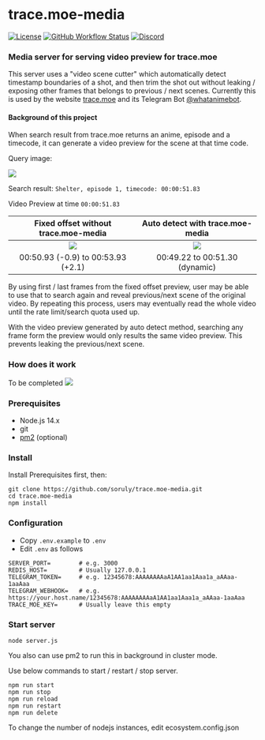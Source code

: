 # trace.moe-media

[![License](https://img.shields.io/github/license/soruly/trace.moe-media.svg?style=flat-square)](https://github.com/soruly/trace.moe-media/blob/master/LICENSE)
[![GitHub Workflow Status](https://img.shields.io/github/workflow/status/soruly/trace.moe-media/Node.js%20CI?style=flat-square)](https://github.com/soruly/trace.moe-media/actions)
[![Discord](https://img.shields.io/discord/437578425767559188.svg?style=flat-square)](https://discord.gg/K9jn6Kj)

### Media server for serving video preview for trace.moe

This server uses a "video scene cutter" which automatically detect timestamp boundaries of a shot, and then trim the shot out without leaking / exposing other frames that belongs to previous / next scenes. Currently this is used by the website [trace.moe](https://trace.moe) and its Telegram Bot [@whatanimebot](http://t.me/whatanimebot).

#### Background of this project

When search result from trace.moe returns an anime, episode and a timecode, it can generate a video preview for the scene at that time code.

Query image:

![](https://images.plurk.com/3F4Mg666qw78rImF7DR2SG.jpg)

Search result: `Shelter, episode 1, timecode: 00:00:51.83`

Video Preview at time `00:00:51.83`

|           Fixed offset without trace.moe-media           |             Auto detect with trace.moe-media             |
| :------------------------------------------------------: | :------------------------------------------------------: |
| ![](https://images.plurk.com/7lURadxyYVrvPl52M7mm3G.gif) | ![](https://images.plurk.com/2mcJxwtMJFSVhLQ8XDUYI3.gif) |
|            00:50.93 (-0.9) to 00:53.93 (+2.1)            |              00:49.22 to 00:51.30 (dynamic)              |

By using first / last frames from the fixed offset preview, user may be able to use that to search again and reveal previous/next scene of the original video. By repeating this process, users may eventually read the whole video until the rate limit/search quota used up.

With the video preview generated by auto detect method, searching any frame form the preview would only results the same video preview. This prevents leaking the previous/next scene.

### How does it work

To be completed
![](https://images.plurk.com/2NDcHsv4PFLWX5q64zHts7.jpg)

### Prerequisites

- Node.js 14.x
- git
- [pm2](https://pm2.keymetrics.io/) (optional)

### Install

Install Prerequisites first, then:

```
git clone https://github.com/soruly/trace.moe-media.git
cd trace.moe-media
npm install
```

### Configuration

- Copy `.env.example` to `.env`
- Edit `.env` as follows

```
SERVER_PORT=        # e.g. 3000
REDIS_HOST=         # Usually 127.0.0.1
TELEGRAM_TOKEN=     # e.g. 12345678:AAAAAAAAaA1AA1aa1Aaa1a_aAAaa-1aaAaa
TELEGRAM_WEBHOOK=   # e.g. https://your.host.name/12345678:AAAAAAAAaA1AA1aa1Aaa1a_aAAaa-1aaAaa
TRACE_MOE_KEY=      # Usually leave this empty
```

### Start server

```
node server.js
```

You also can use pm2 to run this in background in cluster mode.

Use below commands to start / restart / stop server.

```
npm run start
npm run stop
npm run reload
npm run restart
npm run delete
```

To change the number of nodejs instances, edit ecosystem.config.json
